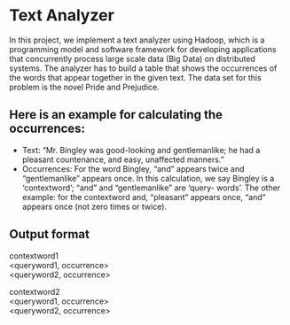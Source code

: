 # Text Analyzer
In this project, we implement a text analyzer using Hadoop, which is a programming model and software framework for developing applications that concurrently process large scale data (Big Data) on distributed systems. The analyzer has to build a table that shows the occurrences of the words that appear together in the given text. The data set for this problem is the novel Pride and Prejudice. 

## Here is an example for calculating the occurrences:
* Text: “Mr. Bingley was good-looking and gentlemanlike; he had a pleasant countenance, and easy, unaffected manners.”
* Occurrences: For the word Bingley, “and” appears twice and “gentlemanlike” appears once. In this calculation, we say Bingley is a ‘contextword’; “and” and “gentlemanlike” are ‘query- words’. The other example: for the contextword and, “pleasant” appears once, “and” appears once (not zero times or twice).

## Output format
contextword1 <br />
\<queryword1, occurrence\> <br />
\<queryword2, occurrence\> <br />

contextword2 <br />
\<queryword1, occurrence\> <br />
\<queryword2, occurrence\><br />
